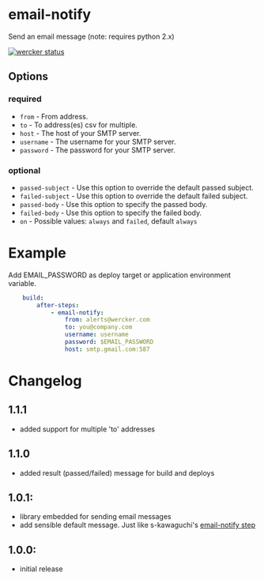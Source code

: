 # email-notify

Send an email message (note: requires python 2.x)

[![wercker status](https://app.wercker.com/status/f1ad210ce6c88ed8b437f1e08cc1e213/m "wercker status")](https://app.wercker.com/project/bykey/f1ad210ce6c88ed8b437f1e08cc1e213)

## Options

### required

* `from` - From address.
* `to` - To address(es) csv for multiple.
* `host` - The host of your SMTP server.
* `username` - The username for your SMTP server.
* `password` - The password for your SMTP server.

### optional

* `passed-subject` - Use this option to override the default passed subject.
* `failed-subject` -  Use this option to override the default failed subject.
* `passed-body` - Use this option to specify the passed body.
* `failed-body` -  Use this option to specify the failed body.
* `on` - Possible values: `always` and `failed`, default `always`


# Example

Add EMAIL_PASSWORD as deploy target or application environment variable.

``` yaml
    build:
        after-steps:
            - email-notify:
                from: alerts@wercker.com
                to: you@company.com
                username: username
                password: $EMAIL_PASSWORD
                host: smtp.gmail.com:587
```

# Changelog
## 1.1.1
- added support for multiple 'to' addresses

## 1.1.0
- added result (passed/failed) message for build and deploys

## 1.0.1:
- library embedded for sending email messages
- add sensible default message. Just like s-kawaguchi's [email-notify step](https://github.com/s-kawaguchi/wercker-step-email-notify)

## 1.0.0:
- initial release
